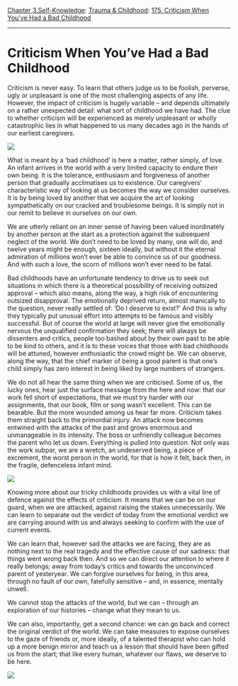 [Chapter 3.Self-Knowledge](https://www.theschooloflife.com/thebookoflife/category/self-knowledge/): [Trauma & Childhood](https://www.theschooloflife.com/thebookoflife/category/self-knowledge/trauma-childhood/): [175. Criticism When You've Had a Bad Childhood](https://www.theschooloflife.com/thebookoflife/criticism-when-youve-had-a-bad-childhood/)

* * *

# Criticism When You’ve Had a Bad Childhood

Criticism is never easy. To learn that others judge us to be foolish, perverse, ugly or unpleasant is one of the most challenging aspects of any life. However, the impact of criticism is hugely variable – and depends ultimately on a rather unexpected detail: what sort of childhood we have had. The clue to whether criticism will be experienced as merely unpleasant or wholly catastrophic lies in what happened to us many decades ago in the hands of our earliest caregivers.

![](http://www.tate.org.uk/sites/default/files/styles/width-480/public/electricprisms1913_0.jpg)

What is meant by a ‘bad childhood’ is here a matter, rather simply, of love. An infant arrives in the world with a very limited capacity to endure their own being. It is the tolerance, enthusiasm and forgiveness of another person that gradually acclimatises us to existence. Our caregivers’ characteristic way of looking at us becomes the way we consider ourselves. It is by being loved by another that we acquire the art of looking sympathetically on our cracked and troublesome beings. It is simply not in our remit to believe in ourselves on our own.

We are utterly reliant on an inner sense of having been valued inordinately by another person at the start as a protection against the subsequent neglect of the world. We don’t need to be loved by many, one will do, and twelve years might be enough, sixteen ideally, but without it the eternal admiration of millions won’t ever be able to convince us of our goodness. And with such a love, the scorn of millions won’t ever need to be fatal.

Bad childhoods have an unfortunate tendency to drive us to seek out situations in which there is a theoretical possibility of receiving outsized approval – which also means, along the way, a high risk of encountering outsized disapproval. The emotionally deprived return, almost manically to the question, never really settled of: ‘Do I deserve to exist?’ And this is why they typically put unusual effort into attempts to be famous and visibly successful. But of course the world at large will never give the emotionally nervous the unqualified confirmation they seek; there will always be dissenters and critics, people too bashed about by their own past to be able to be kind to others, and it is to these voices that those with bad childhoods will be attuned, however enthusiastic the crowd might be. We can observe, along the way, that the chief marker of being a good parent is that one’s child simply has zero interest in being liked by large numbers of strangers.

We do not all hear the same thing when we are criticised. Some of us, the lucky ones, hear just the surface message from the here and now: that our work fell short of expectations, that we must try harder with our assignments, that our book, film or song wasn’t excellent. This can be bearable. But the more wounded among us hear far more. Criticism takes them straight back to the primordial injury. An attack now becomes entwined with the attacks of the past and grows enormous and unmanageable in its intensity. The boss or unfriendly colleague becomes the parent who let us down. Everything is pulled into question. Not only was the work subpar, we are a wretch, an undeserved being, a piece of excrement, the worst person in the world, for that is how it felt, back then, in the fragile, defenceless infant mind.

![](https://courtauld.ac.uk/wp-content/uploads/port/ol/P-1984-AH-286-png-11107.jpg)

Knowing more about our tricky childhoods provides us with a vital line of defence against the effects of criticism. It means that we can be on our guard, when we are attacked, against raising the stakes unnecessarily. We can learn to separate out the verdict of today from the emotional verdict we are carrying around with us and always seeking to confirm with the use of current events.

We can learn that, however sad the attacks we are facing, they are as nothing next to the real tragedy and the effective cause of our sadness: that things went wrong back then. And so we can direct our attention to where it really belongs; away from today’s critics and towards the unconvinced parent of yesteryear. We can forgive ourselves for being, in this area, through no fault of our own, fatefully sensitive – and, in essence, mentally unwell.

We cannot stop the attacks of the world, but we can – through an exploration of our histories – change what they mean to us.

We can also, importantly, get a second chance: we can go back and correct the original verdict of the world. We can take measures to expose ourselves to the gaze of friends or, more ideally, of a talented therapist who can hold up a more benign mirror and teach us a lesson that should have been gifted us from the start; that like every human, whatever our flaws, we deserve to be here.

[![](https://img.youtube.com/vi/BTzW1ol5vkc/0.jpg)](https://www.youtube.com/embed/BTzW1ol5vkc '')
